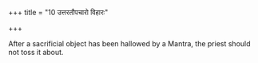 +++
title = "10 उत्तरतौपचारो विहारः"

+++

After a sacrificial object has been hallowed by a Mantra, the priest should not toss it about.


